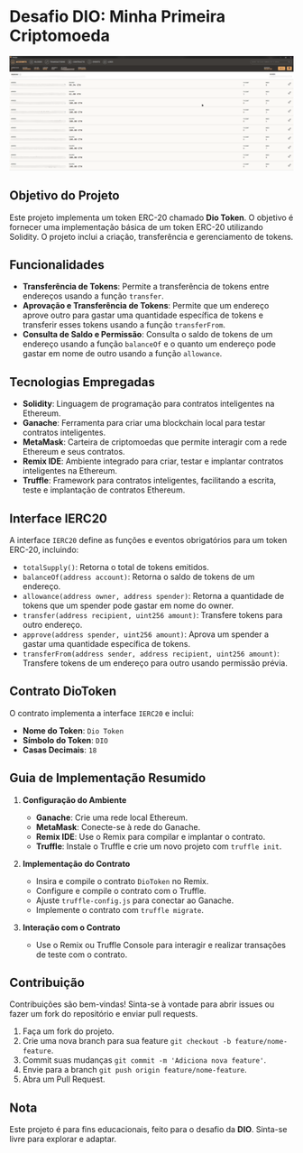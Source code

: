 <!-- Projeto Finalizado -->
# Desafio DIO: Minha Primeira Criptomoeda

<div align="center">
  <img src="Thumb.png" alt="Ganache Wallpaper"/>
</div>

## Objetivo do Projeto

Este projeto implementa um token ERC-20 chamado **Dio Token**. O objetivo é fornecer uma implementação básica de um token ERC-20 utilizando Solidity. O projeto inclui a criação, transferência e gerenciamento de tokens.

## Funcionalidades

- **Transferência de Tokens**: Permite a transferência de tokens entre endereços usando a função `transfer`.
- **Aprovação e Transferência de Tokens**: Permite que um endereço aprove outro para gastar uma quantidade específica de tokens e transferir esses tokens usando a função `transferFrom`.
- **Consulta de Saldo e Permissão**: Consulta o saldo de tokens de um endereço usando a função `balanceOf` e o quanto um endereço pode gastar em nome de outro usando a função `allowance`.

## Tecnologias Empregadas

- **Solidity**: Linguagem de programação para contratos inteligentes na Ethereum.
- **Ganache**: Ferramenta para criar uma blockchain local para testar contratos inteligentes.
- **MetaMask**: Carteira de criptomoedas que permite interagir com a rede Ethereum e seus contratos.
- **Remix IDE**: Ambiente integrado para criar, testar e implantar contratos inteligentes na Ethereum.
- **Truffle**: Framework para contratos inteligentes, facilitando a escrita, teste e implantação de contratos Ethereum.

## Interface IERC20

A interface `IERC20` define as funções e eventos obrigatórios para um token ERC-20, incluindo:

- `totalSupply()`: Retorna o total de tokens emitidos.
- `balanceOf(address account)`: Retorna o saldo de tokens de um endereço.
- `allowance(address owner, address spender)`: Retorna a quantidade de tokens que um spender pode gastar em nome do owner.
- `transfer(address recipient, uint256 amount)`: Transfere tokens para outro endereço.
- `approve(address spender, uint256 amount)`: Aprova um spender a gastar uma quantidade específica de tokens.
- `transferFrom(address sender, address recipient, uint256 amount)`: Transfere tokens de um endereço para outro usando permissão prévia.

## Contrato DioToken

O contrato implementa a interface `IERC20` e inclui:

- **Nome do Token**: `Dio Token`
- **Símbolo do Token**: `DIO`
- **Casas Decimais**: `18`

## Guia de Implementação Resumido

1. **Configuração do Ambiente**
   - **Ganache**: Crie uma rede local Ethereum.
   - **MetaMask**: Conecte-se à rede do Ganache.
   - **Remix IDE**: Use o Remix para compilar e implantar o contrato.
   - **Truffle**: Instale o Truffle e crie um novo projeto com `truffle init`.

2. **Implementação do Contrato**
   - Insira e compile o contrato `DioToken` no Remix.
   - Configure e compile o contrato com o Truffle.
   - Ajuste `truffle-config.js` para conectar ao Ganache.
   - Implemente o contrato com `truffle migrate`.

3. **Interação com o Contrato**
   - Use o Remix ou Truffle Console para interagir e realizar transações de teste com o contrato.

## Contribuição

Contribuições são bem-vindas! Sinta-se à vontade para abrir issues ou fazer um fork do repositório e enviar pull requests.

1. Faça um fork do projeto.
2. Crie uma nova branch para sua feature `git checkout -b feature/nome-feature`.
3. Commit suas mudanças `git commit -m 'Adiciona nova feature'`.
4. Envie para a branch `git push origin feature/nome-feature`.
5. Abra um Pull Request.

## Nota

Este projeto é para fins educacionais, feito para o desafio da **DIO**. Sinta-se livre para explorar e adaptar.
